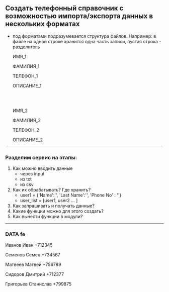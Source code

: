 ## Создать телефонный справочник с возможностью импорта/экспорта данных в нескольких форматах

- под форматами подразумевается структура файлов. Например: в файле на одной строке хранится одна часть записи, пустая строка - разделитель


    ИМЯ_1

    ФАМИЛИЯ_1

    ТЕЛЕФОН_1

    ОПИСАНИЕ_1

    <br><br>

    ИМЯ_2

    ФАМИЛИЯ_2

    ТЕЛЕФОН_2

    ОПИСАНИЕ_2

---
### Разделим сервис на этапы:
1. Как можно вводить данные
    - через input
    - из txt
    - из csv
2. Как их обрабатывать? Где хранить?
    - user1 = {'Name':'', 'Last Name':'', 'Phone No' : ''}
    - user_list = [user1, user2 ... ]
3. Как запрашивать и получать данные?
4. Какие функции можно для этого создать?
5. Как вынести функции в модули?

---
### DATA fe
Иванов Иван +712345

Семенов Семен +734567

Матвеев Матвей +756789

Сидоров Дмитрий +712377

Григорьев Станислав +799875


